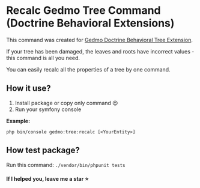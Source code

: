 # Recalc Gedmo Tree Command (Doctrine Behavioral Extensions)

This command was created for [Gedmo Doctrine Behavioral Tree Extension](https://github.com/Atlantic18/DoctrineExtensions).

If your tree has been damaged, the leaves and roots have incorrect values - this command is all you need.

You can easily recalc all the properties of a tree by one command.

## How it use?

1. Install package or copy only command 😉
1. Run your symfony console

**Example:**

```
php bin/console gedmo:tree:recalc [<YourEntity>]
```

## How test package?

Run this command: ``./vendor/bin/phpunit tests``

#### If I helped you, leave me a star ⭐
